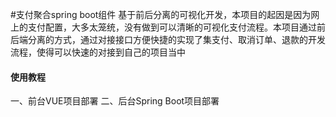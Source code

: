 #支付聚合spring boot组件
基于前后分离的可视化开发，本项目的起因是因为网上的支付配置，大多太笼统，没有做到可以清晰的可视化支付流程。本项目通过前后端分离的方式，通过对接接口方便快捷的实现了集支付、取消订单、退款的开发流程，使得可以快速的对接到自己的项目当中

#### 使用教程
一、前台VUE项目部署
二、后台Spring Boot项目部署
